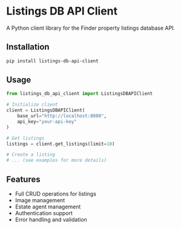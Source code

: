 # Listings DB API Client

A Python client library for the Finder property listings database API.

## Installation

```bash
pip install listings-db-api-client
```

## Usage

```python
from listings_db_api_client import ListingsDBAPIClient

# Initialize client
client = ListingsDBAPIClient(
    base_url="http://localhost:8000",
    api_key="your-api-key"
)

# Get listings
listings = client.get_listings(limit=10)

# Create a listing
# ... (see examples for more details)
```

## Features

- Full CRUD operations for listings
- Image management
- Estate agent management
- Authentication support
- Error handling and validation 
